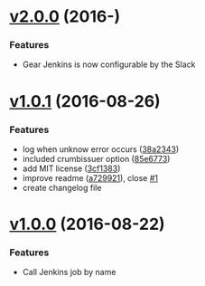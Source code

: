 # [v2.0.0](https://github.com/hubot-js/gear-jenkins/releases/tag/2.0.0) (2016-)

### Features

* Gear Jenkins is now configurable by the Slack

# [v1.0.1](https://github.com/hubot-js/gear-jenkins/releases/tag/1.0.1) (2016-08-26)

### Features

* log when unknow error occurs ([38a2343](https://github.com/hubot-js/gear-jenkins/commit/38a2343))
* included crumbissuer option ([85e6773](https://github.com/hubot-js/gear-jenkins/commit/85e6773))
* add MIT license ([3cf1383](https://github.com/hubot-js/gear-jenkins/commit/3cf1383))
* improve readme ([a729921](https://github.com/hubot-js/gear-jenkins/commit/a729921)), close [#1](https://github.com/hubot-js/gear-jenkins/issues/1)
* create changelog file 

# [v1.0.0](https://github.com/hubot-js/gear-jenkins/releases/tag/1.0.0) (2016-08-22)

### Features

* Call Jenkins job by name
